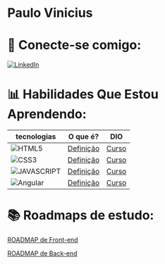 
# Paulo Vinicius 

# 📡 Conecte-se comigo:

[![LinkedIn](https://img.shields.io/badge/LinkedIn-000?style=for-the-badge&logo=linkedin&logoColor=0E76A8)](https://www.linkedin.com/in/paulo-vinicius-774173287/)    


# 📊 Habilidades Que Estou Aprendendo:

| tecnologias | O que é? |DIO|
|-------------|----------|-----|
|![HTML5](https://img.shields.io/badge/HTML5-fff?style=for-the-badge&logo=html5)|[Definição](https://pt.wikipedia.org/wiki/HTML)|[Curso](https://www.dio.me/curso-html)|
|![CSS3](https://img.shields.io/badge/CSS3-fff?style=for-the-badge&logo=css3&logoColor=264CE4)        | [Definição](https://pt.wikipedia.org/wiki/Cascading_Style_Sheets)|[Curso](https://www.dio.me/curso-css)|
|![JAVASCRIPT](https://img.shields.io/badge/JavaScript-fff?style=for-the-badge&logo=javascript)|[Definição](https://pt.wikipedia.org/wiki/JavaScript)|[Curso](https://www.dio.me/curso-javascript)|
|![Angular](https://img.shields.io/badge/Angular-fff?style=for-the-badge&logo=angular&logoColor=C3002F)|[Definição](https://pt.wikipedia.org/wiki/Angular_(framework))|[Curso](https://www.dio.me/curso-angular)|

# 📚 Roadmaps de estudo:
[ROADMAP de Front-end](https://digitalinnovationone.github.io/roadmaps/careers/frontend/) 

[ROADMAP de Back-end](https://digitalinnovationone.github.io/roadmaps/careers/backend/)